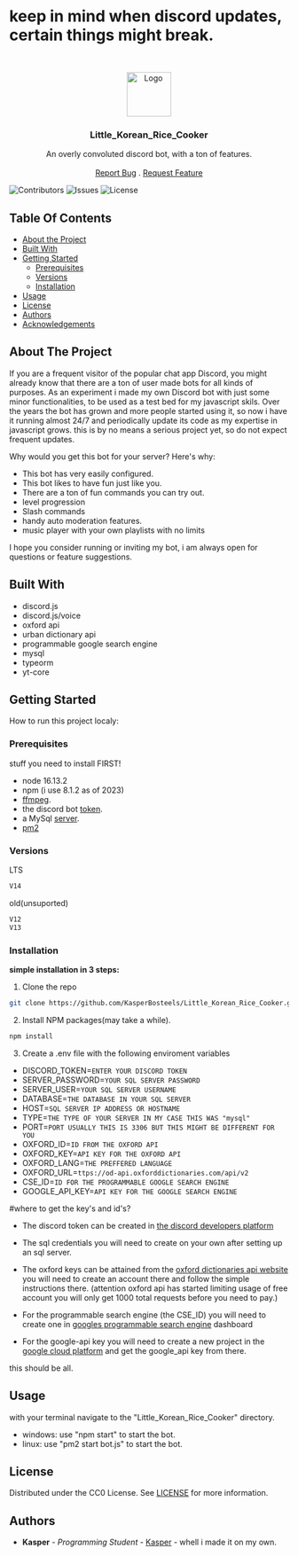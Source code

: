 # keep in mind when discord updates, certain things might break.

<br/>
<p align="center">
  <a href="https://github.com/KasperBosteels/Little_Korean_Rice_Cooker">
    <img src="https://imgur.com/A2SSxSE.png" alt="Logo" width="80" height="80">
  </a>

  <h3 align="center">Little_Korean_Rice_Cooker</h3>

  <p align="center">
    An overly convoluted discord bot,
with a ton of features.
    <br/>
    <br/>
    <a href="https://github.com/KasperBosteels/Little_Korean_Rice_Cooker/issues">Report Bug</a>
    .
    <a href="https://github.com/KasperBosteels/Little_Korean_Rice_Cooker/issues">Request Feature</a>
  </p>
</p>

![Contributors](https://img.shields.io/github/contributors/KasperBosteels/Little_Korean_Rice_Cooker?color=dark-green) ![Issues](https://img.shields.io/github/issues/KasperBosteels/Little_Korean_Rice_Cooker) ![License](https://img.shields.io/github/license/KasperBosteels/Little_Korean_Rice_Cooker)

## Table Of Contents

- [About the Project](#about-the-project)
- [Built With](#built-with)
- [Getting Started](#getting-started)
  - [Prerequisites](#prerequisites)
  - [Versions](#versions)
  - [Installation](#installation)
- [Usage](#usage)
- [License](#license)
- [Authors](#authors)
- [Acknowledgements](#acknowledgements)

## About The Project

If you are a frequent visitor of the popular chat app Discord, you might already know that there are a ton of user made bots for all kinds of purposes.
As an experiment i made my own Discord bot with just some minor functionalities, to be used as a test bed for my javascript skils.
Over the years the bot has  grown and more people started using it, so now i have it running almost 24/7 and periodically update its code as my expertise in javascript grows.
this is by no means a serious project yet, so do not expect frequent updates.

Why would you get this bot for your server?
Here's why:

- This bot has very easily configured.
- This bot likes to have fun just like you.
- There are a ton of fun commands you can try out.
- level progression
- Slash commands
- handy auto moderation features.
- music player with your own playlists with no limits

I hope you consider running or inviting my bot, i am always open for questions or feature suggestions.

## Built With

- discord.js
- discord.js/voice
- oxford api
- urban dictionary api
- programmable google search engine
- mysql
- typeorm
- yt-core

## Getting Started

How to run this project localy:


### Prerequisites

stuff you need to install FIRST!

- node 16.13.2
- npm (i use 8.1.2 as of 2023)
- [ffmpeg](https://www.hostinger.com/tutorials/how-to-install-ffmpeg).
- the discord bot [token](https://discord.com/developers).
- a MySql [server](https://learn.microsoft.com/en-us/sql/relational-databases/databases/create-a-database?view=sql-server-ver16).
- [pm2](https://pm2.keymetrics.io/)

### Versions

LTS

```txt
V14
```

old(unsuported)

```txt
V12
V13
```

### Installation

**simple installation in 3 steps:**

1. Clone the repo

```sh
git clone https://github.com/KasperBosteels/Little_Korean_Rice_Cooker.git
```

2. Install NPM packages(may take a while).

```sh
npm install
```

3. Create a .env file with the following enviroment variables

- DISCORD_TOKEN=`ENTER YOUR DISCORD TOKEN`
- SERVER_PASSWORD=`YOUR SQL SERVER PASSWORD`
- SERVER_USER=`YOUR SQL SERVER USERNAME`
- DATABASE=`THE DATABASE IN YOUR SQL SERVER`
- HOST=`SQL SERVER IP ADDRESS OR HOSTNAME`
- TYPE=`THE TYPE OF YOUR SERVER IN MY CASE THIS WAS "mysql"`
- PORT=`PORT USUALLY THIS IS 3306 BUT THIS MIGHT BE DIFFERENT FOR YOU`
- OXFORD_ID=`ID FROM THE OXFORD API`
- OXFORD_KEY=`API KEY FOR THE OXFORD API`
- OXFORD_LANG=`THE PREFFERED LANGUAGE`
- OXFORD_URL=`ttps://od-api.oxforddictionaries.com/api/v2`
- CSE_ID=`ID FOR THE PROGRAMMABLE GOOGLE SEARCH ENGINE`
- GOOGLE_API_KEY=`API KEY FOR THE GOOGLE SEARCH ENGINE`




#where to get the key's and id's?

- The discord token can be created in [the discord developers platform](https://discord.com/login?redirect_to=%2Fdevelopers%2Fapplications)

- The sql credentials you will need to create on your own after setting up an sql server.

- The oxford keys can be attained from the [oxford dictionaries api website](https://developer.oxforddictionaries.com/) you will need to create an account there and follow the simple instructions there.
(attention oxford api has started limiting usage of free account you will only get 1000 total requests before you need to pay.)

- For the programmable search engine (the CSE_ID) you will need to create one in [googles programmable search engine](https://programmablesearchengine.google.com/) dashboard
- For the google-api key you will need to create a new project in the [google cloud platform](https://console.cloud.google.com/home)
  and get the google_api key from there.
  
  
 this should be all.
## Usage

with your terminal navigate to the "Little_Korean_Rice_Cooker" directory.
- windows: use "npm start" to start the bot.
- linux: use "pm2 start bot.js" to start the bot.

## License

Distributed under the CC0 License. See [LICENSE](https://github.com/KasperBosteels/Little_Korean_Rice_Cooker/blob/main/LICENSE) for more information.

## Authors

- **Kasper** - _Programming Student_ - [Kasper](https://github.com/KasperBosteels) - whell i made it on my own.
